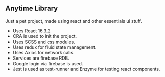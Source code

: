 ## Anytime Library

Just a pet project, made using react and other essentials ui stuff.

- Uses React 16.3.2
- CRA is used to init the project.
- Uses SCSS and css modules.
- Uses redux for fluid state management.
- Uses Axios for network calls.
- Services are firebase RDB.
- Google login via firebase is used.
- Jest is used as test-runner and Enzyme for testing react components.
